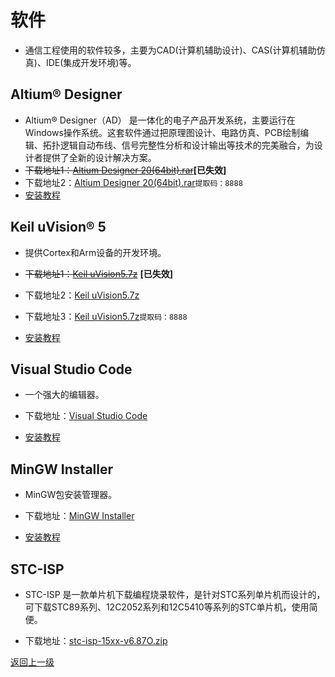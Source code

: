 # 软件

- 通信工程使用的软件较多，主要为CAD(计算机辅助设计)、CAS(计算机辅助仿真)、IDE(集成开发环境)等。

## Altium® Designer

- Altium® Designer（AD） 是一体化的电子产品开发系统，主要运行在Windows操作系统。这套软件通过把原理图设计、电路仿真、PCB绘制编辑、拓扑逻辑自动布线、信号完整性分析和设计输出等技术的完美融合，为设计者提供了全新的设计解决方案。
- ~~下载地址1：[Altium Designer 20(64bit).rar](https://cdu20-ce-1257520229.cos.ap-chengdu.myqcloud.com/CDU20-CE/00_%E5%BC%80%E5%AD%A6%E5%89%8D%E5%87%86%E5%A4%87/01_%E8%BD%AF%E4%BB%B6/Altium%20Designer%2020%2864bit%29.7z?q-sign-algorithm=sha1&q-ak=AKIDjOznEfcDML9nIdTZCf4OaheQ2VoyqxiI&q-sign-time=1602685217;1605277217&q-key-time=1602685217;1605277217&q-header-list=&q-url-param-list=&q-signature=94bb565428326262dcffbd559e1c1ac58871a1fb)~~**[已失效]**
- 下载地址2：[Altium Designer 20(64bit).rar](https://pan.baidu.com/s/1qAUJxU0-VIVNXgBlgoJejg)`提取码：8888`
- [安装教程](https://mp.weixin.qq.com/s/8kcLKTzMeBBS7DCIVw6jFg)

## Keil uVision® 5

- 提供Cortex和Arm设备的开发环境。

- ~~下载地址1：[Keil uVision5.7z](https://cdu20-ce-1257520229.cos.ap-chengdu.myqcloud.com/CDU20-CE/00_%E5%BC%80%E5%AD%A6%E5%89%8D%E5%87%86%E5%A4%87/01_%E8%BD%AF%E4%BB%B6/Keil%20uVision5.7z?q-sign-algorithm=sha1&q-ak=AKIDjOznEfcDML9nIdTZCf4OaheQ2VoyqxiI&q-sign-time=1602685254;1605277254&q-key-time=1602685254;1605277254&q-header-list=&q-url-param-list=&q-signature=20518f37de8adb3ea68d4658870c197500bf4610)~~ **[已失效]**
- 下载地址2：[Keil uVision5.7z](https://cs-ans.chaoxing.com/download/cc6e264d68f02830bcd2359ed58e2664)
- 下载地址3：[Keil uVision5.7z](https://pan.baidu.com/s/1DUgbZaj4r1kI-rMC8A2ORw)`提取码：8888`
- [安装教程](KeiluVision5_Installation_Guide.md)

## Visual Studio Code

- 一个强大的编辑器。

- 下载地址：[Visual Studio Code](https://vscode.cdn.azure.cn/stable/a0479759d6e9ea56afa657e454193f72aef85bd0/VSCodeSetup-x64-1.48.2.exe)
- [安装教程](https://blog.csdn.net/Zhangguohao666/article/details/105665412)

## MinGW Installer

- MinGW包安装管理器。

- 下载地址：[MinGW Installer](https://mirrors.tuna.tsinghua.edu.cn/osdn/mingw/68260/mingw-get-setup.exe)

- [安装教程](MinGW_Installer_Installation_Guide.md)

## STC-ISP

- STC-ISP 是一款单片机下载编程烧录软件，是针对STC系列单片机而设计的，可下载STC89系列、12C2052系列和12C5410等系列的STC单片机，使用简便。

- 下载地址：[stc-isp-15xx-v6.87O.zip](http://www.stcmcudata.com/STCISP/stc-isp-15xx-v6.87O.zip)

[返回上一级](../README.md)
